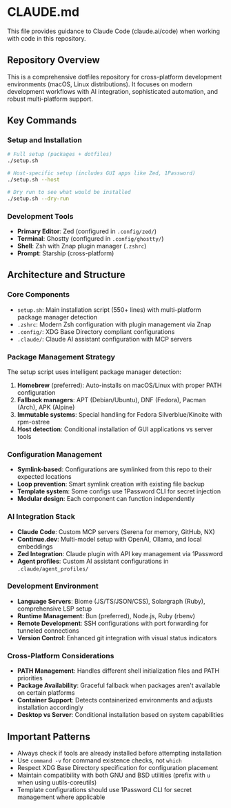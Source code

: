 # CLAUDE.md

This file provides guidance to Claude Code (claude.ai/code) when working with code in this repository.

## Repository Overview
This is a comprehensive dotfiles repository for cross-platform development environments (macOS, Linux distributions). It focuses on modern development workflows with AI integration, sophisticated automation, and robust multi-platform support.

## Key Commands

### Setup and Installation
```bash
# Full setup (packages + dotfiles)
./setup.sh

# Host-specific setup (includes GUI apps like Zed, 1Password)
./setup.sh --host

# Dry run to see what would be installed
./setup.sh --dry-run
```

### Development Tools
- **Primary Editor**: Zed (configured in `.config/zed/`)
- **Terminal**: Ghostty (configured in `.config/ghostty/`)
- **Shell**: Zsh with Znap plugin manager (`.zshrc`)
- **Prompt**: Starship (cross-platform)

## Architecture and Structure

### Core Components
- `setup.sh`: Main installation script (550+ lines) with multi-platform package manager detection
- `.zshrc`: Modern Zsh configuration with plugin management via Znap
- `.config/`: XDG Base Directory compliant configurations
- `.claude/`: Claude AI assistant configuration with MCP servers

### Package Management Strategy
The setup script uses intelligent package manager detection:
1. **Homebrew** (preferred): Auto-installs on macOS/Linux with proper PATH configuration
2. **Fallback managers**: APT (Debian/Ubuntu), DNF (Fedora), Pacman (Arch), APK (Alpine)
3. **Immutable systems**: Special handling for Fedora Silverblue/Kinoite with rpm-ostree
4. **Host detection**: Conditional installation of GUI applications vs server tools

### Configuration Management
- **Symlink-based**: Configurations are symlinked from this repo to their expected locations
- **Loop prevention**: Smart symlink creation with existing file backup
- **Template system**: Some configs use 1Password CLI for secret injection
- **Modular design**: Each component can function independently

### AI Integration Stack
- **Claude Code**: Custom MCP servers (Serena for memory, GitHub, NX)
- **Continue.dev**: Multi-model setup with OpenAI, Ollama, and local embeddings
- **Zed Integration**: Claude plugin with API key management via 1Password
- **Agent profiles**: Custom AI assistant configurations in `.claude/agent_profiles/`

### Development Environment
- **Language Servers**: Biome (JS/TS/JSON/CSS), Solargraph (Ruby), comprehensive LSP setup
- **Runtime Management**: Bun (preferred), Node.js, Ruby (rbenv)
- **Remote Development**: SSH configurations with port forwarding for tunneled connections
- **Version Control**: Enhanced git integration with visual status indicators

### Cross-Platform Considerations
- **PATH Management**: Handles different shell initialization files and PATH priorities
- **Package Availability**: Graceful fallback when packages aren't available on certain platforms
- **Container Support**: Detects containerized environments and adjusts installation accordingly
- **Desktop vs Server**: Conditional installation based on system capabilities

## Important Patterns
- Always check if tools are already installed before attempting installation
- Use `command -v` for command existence checks, not `which`
- Respect XDG Base Directory specification for configuration placement
- Maintain compatibility with both GNU and BSD utilities (prefix with `u` when using uutils-coreutils)
- Template configurations should use 1Password CLI for secret management where applicable